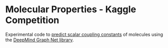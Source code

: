 # Molecular Properties - Kaggle Competition
Experimental code to [predict scalar coupling constants](https://www.kaggle.com/c/champs-scalar-coupling) of molecules using the [DeepMind Graph Net library](https://github.com/deepmind/graph_nets).
